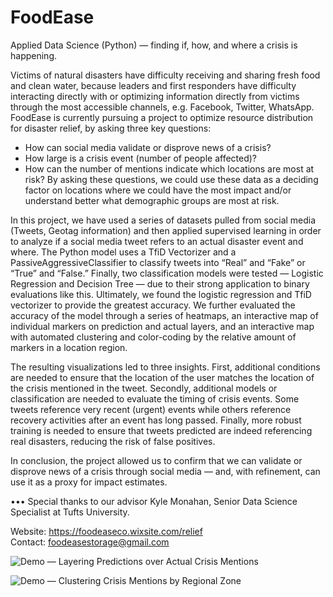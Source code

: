 # FoodEase
Applied Data Science (Python) — finding if, how, and where a crisis is happening.

Victims of natural disasters have difficulty receiving and sharing fresh food and clean water, because leaders and first responders have difficulty interacting directly with or optimizing information directly from victims through the most accessible channels, e.g. Facebook, Twitter, WhatsApp. FoodEase is currently pursuing a project to optimize resource distribution for disaster relief, by asking three key questions:
- How can social media validate or disprove news of a crisis?
- How large is a crisis event (number of people affected)?
- How can the number of mentions indicate which locations are most at risk?
By asking these questions, we could use these data as a deciding factor on locations where we could have the most impact and/or understand better what demographic groups are most at risk.

In this project, we have used a series of datasets pulled from social media (Tweets, Geotag information) and then applied supervised learning in order to analyze if a social media tweet refers to an actual disaster event and where. The Python model uses a TfiD Vectorizer and a PassiveAggressiveClassifier to classify tweets into “Real” and “Fake” or “True” and “False.” Finally, two classification models were tested — Logistic Regression and Decision Tree — due to their strong application to binary evaluations like this. Ultimately, we found the logistic regression and TfiD vectorizer to provide the greatest accuracy. We further evaluated the accuracy of the model through a series of heatmaps, an interactive map of individual markers on prediction and actual layers, and an interactive map with automated clustering and color-coding by the relative amount of markers in a location region.

The resulting visualizations led to three insights. First, additional conditions are needed to ensure that the location of the user matches the location of the crisis mentioned in the tweet. Secondly, additional models or classification are needed to evaluate the timing of crisis events. Some tweets reference very recent (urgent) events while others reference recovery activities after an event has long passed. Finally, more robust training is needed to ensure that tweets predicted are indeed referencing real disasters, reducing the risk of false positives.

In conclusion, the project allowed us to confirm that we can validate or disprove news of a crisis through social media — and, with refinement, can use it as a proxy for impact estimates.

••• Special thanks to our advisor Kyle Monahan, Senior Data Science Specialist at Tufts University.

Website: https://foodeaseco.wixsite.com/relief <br> Contact: foodeasestorage@gmail.com




![Demo — Layering Predictions over Actual Crisis Mentions](demo/InteractiveMap1_ZoomClick.gif)


![Demo — Clustering Crisis Mentions by Regional Zone](demo/InteractiveMap2_ZoomClick.gif)
